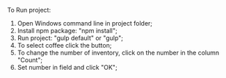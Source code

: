 To Run project:

1. Open Windows command line in project folder;
2. Install npm package: "npm install";
3. Run project: "gulp default" or "gulp";
4. To select coffee click the button;
5. To change the number of inventory, click on the number in the column "Count";
6. Set number in field and click "OK";